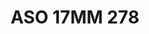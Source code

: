 ---
title: ASO 17MM 278
date: 
draft: false

# descripcion
description : Anillo de plata 925.

materials: Plata 993

color: 

dimensions: 17mm diámetro

code: 05-23-1667

type: "Anillos"

categories: []

price: $4.190,00

price_eftvo: $3.560,00

# Images
# first image will be shown in the product page
images:
  # - image: "images/path_to_image"
  # La ubicacion de las imagenes es imagenes/Anillos/Anillos.Solo Plata/05-23-1667-aso-17mm-278
  - image: "./images/anillos/solo_plata/05-23-1667-aso-17mm-278.jpg"
---